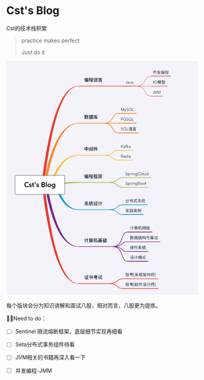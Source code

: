 # Cst's Blog

Cst的技术栈积累

> practice makes perfect
>
> Just do it 



![image-20230813151249565](README.assets/image-20230813151249565.png)

每个版块会分为知识讲解和面试八股，相对而言，八股更为提炼。





🙈🙈Need to do：

- [ ] Sentinel 限流熔断框架，底层细节实现再细看
- [ ] Seta分布式事务组件待看
- [ ] JVM相关的书籍再深入看一下 
- [ ] 并发编程-JMM

